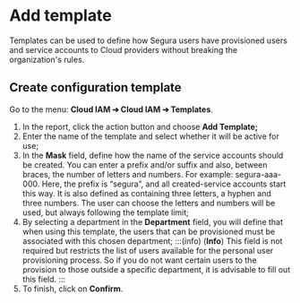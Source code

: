 # Add template

Templates can be used to define how Segura users have provisioned users and service accounts to Cloud providers without breaking the organization's rules.

## **Create configuration template**

Go to the menu: **Cloud IAM ➔ Cloud IAM ➔ Templates**.

1. In the report, click the action button and choose **Add Template;**  
2. Enter the name of the template and select whether it will be active for use;  
3. In the **Mask** field, define how the name of the service accounts should be created. You can enter a prefix and/or suffix and also, between braces, the number of letters and numbers. For example: segura-aaa-000. Here, the prefix is “segura”, and all created-service accounts start this way. It is also defined as containing three letters, a hyphen and three numbers. The user can choose the letters and numbers will be used, but always following the template limit;  
4. By selecting a department in the **Department** field, you will define that when using this template, the users that can be provisioned must be associated with this chosen department;
:::(info) (**Info**)
This field is not required but restricts the list of users available for the personal user provisioning process. So if you do not want certain users to the provision to those outside a specific department, it is advisable to fill out this field.
:::
5. To finish, click on **Confirm**.

